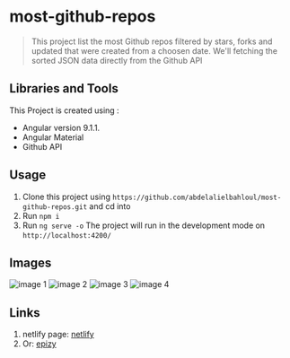 # most-github-repos
> This project list the most Github repos filtered by stars, forks and updated that were created from a    choosen date. We'll fetching the sorted JSON data directly from the Github API

## Libraries and Tools
This Project is created using :
+ Angular version 9.1.1.
+ Angular Material
+ Github API

## Usage
1. Clone this project using `https://github.com/abdelalielbahloul/most-github-repos.git` and cd into
2. Run `npm i`
3. Run `ng serve -o` The project will run in the development mode on `http://localhost:4200/`

## Images
<img src="assets/1.png" alt="image 1"/>
<img src="assets/2.png" alt="image 2"/>
<img src="assets/3.png" alt="image 3"/>
<img src="assets/4.png" alt="image 4"/>

## Links 
1. netlify page: <a href="https://most-github-repos.netlify.app/" target="_blank">netlify</a>
2. Or: <a href="http://most-github-repos.abdelalielbahloul.epizy.com/" target="_blank">epizy</a>
